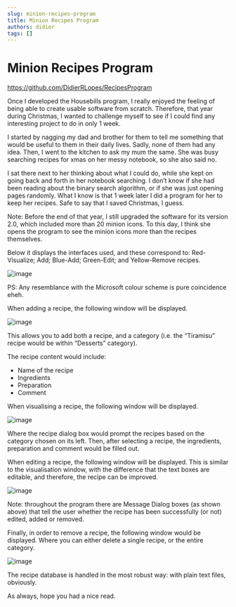 ```yaml
---
slug: minion-recipes-program
title: Minion Recipes Program
authors: didier
tags: []
---
```


# Minion Recipes Program

https://github.com/DidierRLopes/RecipesProgram

Once I developed the Housebills program, I really enjoyed the feeling of being able to create usable software from scratch. Therefore, that year during Christmas, I wanted to challenge myself to see if I could find any interesting project to do in only 1 week.

I started by nagging my dad and brother for them to tell me something that would be useful to them in their daily lives. Sadly, none of them had any idea. Then, I went to the kitchen to ask my mum the same. She was busy searching recipes for xmas on her messy notebook, so she also said no.

I sat there next to her thinking about what I could do, while she kept on going back and forth in her notebook searching. I don’t know if she had been reading about the binary search algorithm, or if she was just opening pages randomly. What I know is that 1 week later I did a program for her to keep her recipes. Safe to say that I saved Christmas, I guess.

Note: Before the end of that year, I still upgraded the software for its version 2.0, which included more than 20 minion icons. To this day, I think she opens the program to see the minion icons more than the recipes themselves.

Below it displays the interfaces used, and these correspond to: Red-Visualize; Add; Blue-Add; Green-Edit; and Yellow-Remove recipes.

![image](https://github.com/Meg1211/my-website/assets/88618738/5fb7c215-ec70-40dd-99dc-8ebc5b8b3eba)

PS: Any resemblance with the Microsoft colour scheme is pure coincidence eheh.

When adding a recipe, the following window will be displayed.

![image](https://github.com/Meg1211/my-website/assets/88618738/07ff39c6-92b7-4da0-ae5d-6d7547ffb40f)

This allows you to add both a recipe, and a category (i.e. the “Tiramisu” recipe would be within “Desserts” category).

The recipe content would include:

- Name of the recipe
- Ingredients
- Preparation
- Comment

When visualising a recipe, the following window will be displayed.

![image](https://github.com/Meg1211/my-website/assets/88618738/2cc28d31-8c91-4dda-8e0c-b4073fdb2236)

Where the recipe dialog box would prompt the recipes based on the category chosen on its left. Then, after selecting a recipe, the ingredients, preparation and comment would be filled out.

When editing a recipe, the following window will be displayed. This is similar to the visualisation window, with the difference that the text boxes are editable, and therefore, the recipe can be improved.

![image](https://github.com/Meg1211/my-website/assets/88618738/10c8d22f-cf19-4eab-98b7-eb70eb700b07)

Note: throughout the program there are Message Dialog boxes (as shown above) that tell the user whether the recipe has been successfully (or not) edited, added or removed.

Finally, in order to remove a recipe, the following window would be displayed. Where you can either delete a single recipe, or the entire category.

![image](https://github.com/Meg1211/my-website/assets/88618738/b5b01518-00d2-4f5f-a4e1-6fa1381b5d47)

The recipe database is handled in the most robust way: with plain text files, obviously.

As always, hope you had a nice read.
